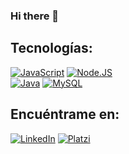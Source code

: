 ### Hi there 👋


## Tecnologías:
[![JavaScript](https://img.shields.io/badge/JavaScript-F7DF1E?style=for-the-badge&logo=javascript&logoColor=white&labelColor=101010)]()
[![Node.JS](https://img.shields.io/badge/Node.JS-339933?style=for-the-badge&logo=node.js&logoColor=white&labelColor=101010)]()
<br />
[![Java](https://img.shields.io/badge/Java-007396?style=for-the-badge&logo=java&logoColor=white&labelColor=101010)]()
[![MySQL](https://img.shields.io/badge/MySQL-4479A1?style=for-the-badge&logo=mysql&logoColor=white&labelColor=101010)]()
## Encuéntrame en:
[![LinkedIn](https://img.shields.io/badge/LinkedIn-marlong-mendoza?style=for-the-badge&logo=linkedin&logoColor=white&labelColor=101010)](https://www.linkedin.com/in/marlong-mendoza)
[![Platzi](https://img.shields.io/badge/Platzi-marlong03?style=for-the-badge&logo=platzi&logoColor=white&labelColor=101010)](https://platzi.com/p/marlong03/)

<!--
**marlong03/marlong03** is a ✨ _special_ ✨ repository because its `README.md` (this file) appears on your GitHub profile.

Here are some ideas to get you started:

- 🔭 I’m currently working on ...
- 🌱 I’m currently learning ...
- 👯 I’m looking to collaborate on ...
- 🤔 I’m looking for help with ...
- 💬 Ask me about ...
- 📫 How to reach me: ...
- 😄 Pronouns: ...
- ⚡ Fun fact: ...
-->
